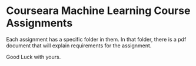 # Courseara Machine Learning Course Assignments

Each assignment has a specific folder in them. In that folder, there is a pdf document that will explain requirements for the assignment.

Good Luck with yours.
